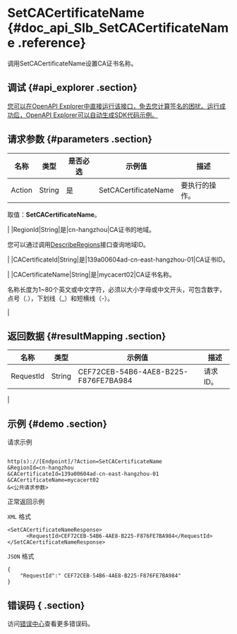 # SetCACertificateName {#doc_api_Slb_SetCACertificateName .reference}

调用SetCACertificateName设置CA证书名称。

## 调试 {#api_explorer .section}

[您可以在OpenAPI Explorer中直接运行该接口，免去您计算签名的困扰。运行成功后，OpenAPI Explorer可以自动生成SDK代码示例。](https://api.aliyun.com/#product=Slb&api=SetCACertificateName&type=RPC&version=2014-05-15)

## 请求参数 {#parameters .section}

|名称|类型|是否必选|示例值|描述|
|--|--|----|---|--|
|Action|String|是|SetCACertificateName|要执行的操作。

 取值：**SetCACertificateName**。

 |
|RegionId|String|是|cn-hangzhou|CA证书的地域。

 您可以通过调用[DescribeRegions](~~27584~~)接口查询地域ID。

 |
|CACertificateId|String|是|139a00604ad-cn-east-hangzhou-01|CA证书ID。

 |
|CACertificateName|String|是|mycacert02|CA证书名称。

 名称长度为1~80个英文或中文字符，必须以大小字母或中文开头，可包含数字，点号（.），下划线（\_）和短横线（-）。

 |

## 返回数据 {#resultMapping .section}

|名称|类型|示例值|描述|
|--|--|---|--|
|RequestId|String|CEF72CEB-54B6-4AE8-B225-F876FE7BA984|请求ID。

 |

## 示例 {#demo .section}

请求示例

``` {#request_demo}

http(s)://[Endpoint]/?Action=SetCACertificateName
&RegionId=cn-hangzhou
&CACertificateId=139a00604ad-cn-east-hangzhou-01
&CACertificateName=mycacert02
&<公共请求参数>

```

正常返回示例

`XML` 格式

``` {#xml_return_success_demo}
<SetCACertificateNameResponse>
      <RequestId>CEF72CEB-54B6-4AE8-B225-F876FE7BA984</RequestId>
</SetCACertificateNameResponse>
```

`JSON` 格式

``` {#json_return_success_demo}
{
	"RequestId":" CEF72CEB-54B6-4AE8-B225-F876FE7BA984"
}
```

## 错误码 { .section}

访问[错误中心](https://error-center.alibabacloud.com/status/product/Slb)查看更多错误码。

